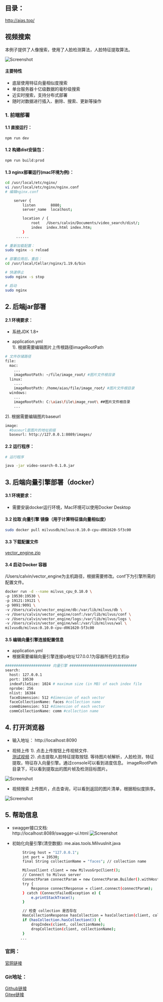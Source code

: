 ## 目录：
http://aias.top/


## 视频搜索
本例子提供了人像搜索，使用了人脸检测算法，人脸特征提取算法。

![Screenshot](https://aias-home.oss-cn-beijing.aliyuncs.com/AIAS/video_search/arc.png)


#### 主要特性
- 底层使用特征向量相似度搜索
- 单台服务器十亿级数据的毫秒级搜索
- 近实时搜索，支持分布式部署
- 随时对数据进行插入、删除、搜索、更新等操作

### 1. 前端部署

#### 1.1 直接运行：
```bash
npm run dev
```

#### 1.2 构建dist安装包：
```bash
npm run build:prod
```

#### 1.3 nginx部署运行(mac环境为例)：
```bash
cd /usr/local/etc/nginx/
vi /usr/local/etc/nginx/nginx.conf
# 编辑nginx.conf

    server {
        listen       8080;
        server_name  localhost;

        location / {
            root   /Users/calvin/Documents/video_search/dist/;
            index  index.html index.htm;
        }
     ......
     
# 重新加载配置：
sudo nginx -s reload 

# 部署应用后，重启：
cd /usr/local/Cellar/nginx/1.19.6/bin

# 快速停止
sudo nginx -s stop

# 启动
sudo nginx     
```

## 2. 后端jar部署
#### 2.1 环境要求：
- 系统JDK 1.8+

- application.yml   
1). 根据需要编辑图片上传根路径imageRootPath    
```bash
# 文件存储路径
file:
  mac:
    ...
    imageRootPath: ~/file/image_root/ #图片文件根目录
  linux:
    ....
    imageRootPath: /home/aias/file/image_root/ #图片文件根目录
  windows:
    ...
    imageRootPath: C:\aias\file\image_root\ ##图片文件根目录
    ...
```

2). 根据需要编辑图片baseurl 
```bash
image:
  #baseurl是图片的地址前缀
  baseurl: http://127.0.0.1:8089/images/
```

#### 2.2 运行程序：
```bash
# 运行程序

java -jar video-search-0.1.0.jar

```

## 3. 后端向量引擎部署（docker）
#### 3.1 环境要求：
- 需要安装docker运行环境，Mac环境可以使用Docker Desktop

#### 3.2 拉取 向量引擎 镜像（用于计算特征值向量相似度）
```bash
sudo docker pull milvusdb/milvus:0.10.0-cpu-d061620-5f3c00
```

#### 3.3 下载配置文件
[vector_engine.zip](https://aias-home.oss-cn-beijing.aliyuncs.com/AIAS/image_search/vector_engine.zip)  

#### 3.4 启动 Docker 容器
/Users/calvin/vector_engine为主机路径，根据需要修改。conf下为引擎所需的配置文件。
```bash
docker run -d --name milvus_cpu_0.10.0 \
-p 19530:19530 \
-p 19121:19121 \
-p 9091:9091 \
-v /Users/calvin/vector_engine/db:/var/lib/milvus/db \
-v /Users/calvin/vector_engine/conf:/var/lib/milvus/conf \
-v /Users/calvin/vector_engine/logs:/var/lib/milvus/logs \
-v /Users/calvin/vector_engine/wal:/var/lib/milvus/wal \
milvusdb/milvus:0.10.0-cpu-d061620-5f3c00
```

#### 3.5 编辑向量引擎连接配置信息
- application.yml
- 根据需要编辑向量引擎连接ip地址127.0.0.1为容器所在的主机ip
```bash
##################### 向量引擎 ###############################
search:
  host: 127.0.0.1
  port: 19530
  indexFileSize: 1024 # maximum size (in MB) of each index file
  nprobe: 256
  nlist: 16384
  faceDimension: 512 #dimension of each vector
  faceCollectionName: faces #collection name
  commDimension: 512 #dimension of each vector
  commCollectionName: comm #collection name

```

## 4. 打开浏览器
- 输入地址： http://localhost:8090

- 视频上传
1). 点击上传按钮上传视频文件.  
[测试视频](https://aias-home.oss-cn-beijing.aliyuncs.com/AIAS/video_search/test.mp4)
2). 点击提取人脸特征提取按钮. 
等待图片帧解析，人脸检测，特征提取，特征存入向量引擎。通过console可以看到进度信息。
imageRootPath目录下，可以看到提取出的图片帧及检测目标图片。

![Screenshot](https://aias-home.oss-cn-beijing.aliyuncs.com/AIAS/video_search/storage.png)

- 视频搜索
  上传图片，点击查询，可以看到返回的图片清单，根据相似度排序。

![Screenshot](https://aias-home.oss-cn-beijing.aliyuncs.com/AIAS/video_search/search.png)

## 5. 帮助信息
- swagger接口文档:  
http://localhost:8089/swagger-ui.html
![Screenshot](https://aias-home.oss-cn-beijing.aliyuncs.com/AIAS/video_search/swagger.png)

- 初始化向量引擎(清空数据): 
me.aias.tools.MilvusInit.java 
```bash
        String host = "127.0.0.1";
        int port = 19530;
        final String collectionName = "faces"; // collection name

        MilvusClient client = new MilvusGrpcClient();
        // Connect to Milvus server
        ConnectParam connectParam = new ConnectParam.Builder().withHost(host).withPort(port).build();
        try {
            Response connectResponse = client.connect(connectParam);
        } catch (ConnectFailedException e) {
            e.printStackTrace();
        }

        // 检查 collection 是否存在
        HasCollectionResponse hasCollection = hasCollection(client, collectionName);
        if (hasCollection.hasCollection()) {
            dropIndex(client, collectionName);
            dropCollection(client, collectionName);
        }
       ...

```

### 官网：
[官网链接](http://www.aias.top/)

### Git地址：   
[Github链接](https://github.com/mymagicpower/AIAS)    
[Gitee链接](https://gitee.com/mymagicpower/AIAS)   